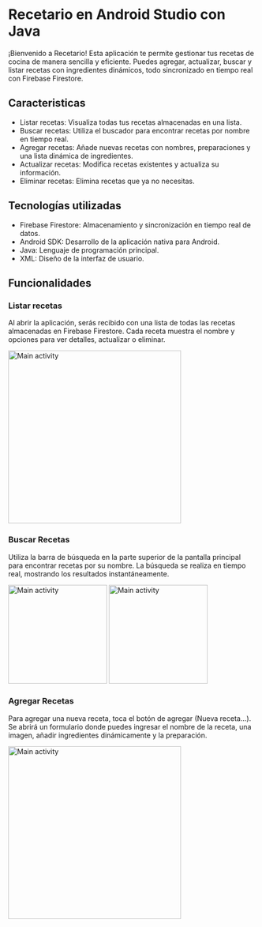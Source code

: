 # Recetario en Android Studio con Java

¡Bienvenido a Recetario! Esta aplicación te permite gestionar tus recetas de cocina de manera sencilla y eficiente. Puedes agregar, actualizar, buscar y listar recetas con ingredientes dinámicos, todo sincronizado en tiempo real con Firebase Firestore.

## Caracteristicas
- Listar recetas: Visualiza todas tus recetas almacenadas en una lista.
- Buscar recetas: Utiliza el buscador para encontrar recetas por nombre en tiempo real.
- Agregar recetas: Añade nuevas recetas con nombres, preparaciones y una lista dinámica de ingredientes.
- Actualizar recetas: Modifica recetas existentes y actualiza su información.
- Eliminar recetas: Elimina recetas que ya no necesitas.

## Tecnologías utilizadas

- Firebase Firestore: Almacenamiento y sincronización en tiempo real de datos.
- Android SDK: Desarrollo de la aplicación nativa para Android.
- Java: Lenguaje de programación principal.
- XML: Diseño de la interfaz de usuario.

## Funcionalidades

### Listar recetas
Al abrir la aplicación, serás recibido con una lista de todas las recetas almacenadas en Firebase Firestore. Cada receta muestra el nombre y opciones para ver detalles, actualizar o eliminar.

<img src="https://github.com/SkapperUwU/Recetario-en-Android-Studio/assets/89941725/d0780dc6-ec5c-4fdf-bdbb-4761dd9e598c" alt="Main activity" height="350">

### Buscar Recetas
Utiliza la barra de búsqueda en la parte superior de la pantalla principal para encontrar recetas por su nombre. La búsqueda se realiza en tiempo real, mostrando los resultados instantáneamente. 

<img src="https://github.com/SkapperUwU/Recetario-en-Android-Studio/assets/89941725/4c7f4280-8e34-4a3b-ba72-5938b997389d" alt="Main activity" height="200">
<img src="https://github.com/SkapperUwU/Recetario-en-Android-Studio/assets/89941725/746964f2-0e03-4705-8277-b723d0f68b78" alt="Main activity" height="200">

### Agregar Recetas
Para agregar una nueva receta, toca el botón de agregar (Nueva receta...). Se abrirá un formulario donde puedes ingresar el nombre de la receta, una imagen, añadir ingredientes dinámicamente y la preparación.

<img src="https://github.com/SkapperUwU/Recetario-en-Android-Studio/assets/89941725/1bc2e24b-3911-4dc4-9ab4-42bef4dc8792" alt="Main activity" height="350">

